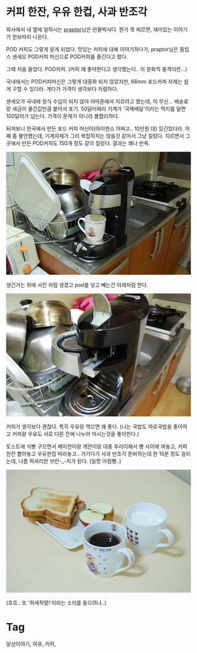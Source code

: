 커피 한잔, 우유 한컵, 사과 반조각
==========================

회사에서 내 옆에 일하시는 [praptor](http://praptor.com)님은 만물박사다.
뭔가 쿡 찌르면, 재미있는 이야기가 한보따리 나온다.

POD 커피도 그렇게 알게 되었다. 맛있는 커피에 대해 이야기하다가, praptor님은 필립스 센세오 POD커피 머신으로 POD커피를 즐긴다고 했다.

그때 처음 들었다. POD커피. (커피 꽤 좋아한다고 생각했는디.. 이 문화적 충격이란...)

국내에서는 POD커피머신은 그렇게 대중화 되지 않았지만, 66mm 포드커피 자체는 쉽게 구할 수 있더라. 게다가 가격이 생각보다 저렴하다.

센세오가 국내에 정식 수입이 되지 않아 아마존에서 지르려고 했는데, 이 무신... 배송료랑 세금이 물건값만큼 붙어서 포기. 50달러짜리 기계가 '국제배달'이라는 딱지를 달면 100달러가 넘는다. 가격이 문제가 아니라 불합리하다.

뒤져보니 한국에서 만든 포드 커피 머신이(아이젠소 어쩌고.. 10만원 대) 있긴있더라. 어째 좀 불안했는데, 기계자체가 그리 복잡하지는 않을것 같아서 그냥 질렀다. 지르면서 그곳에서 만든 POD커피도 150개 정도 같이 질렀다. 결과는 꽤나 만족.

<img src="_img/pod-1.jpg" style="width: 600px;" />


생긴거는 위에 사진 처럼 생겼고 pod를 넣고 빼는건 아래처럼 한다. 

<img src="_img/pod-2.jpg" style="width: 600px;" />


커피가 생각보다 괜찮다. 특히 우유랑 먹으면 꽤 좋다. (나는 국밥도 따로국밥을 좋아하고 커피랑 우유도 서로 다른 잔에 나누어 마시는것을 좋아한다.)

토스트에 식빵 구으면서 베이컨이랑 계란이랑 대충 후라이해서 빵 사이에 껴놓고, 커피한잔 뽑아놓고 우유한컵 따라놓고.. 거기다가 사과 반조각 준비하는데 한 15분 정도 걸리는데, 나름 럭셔리한 브런-_-치가 된다. (일명 아점빵..)

<img src="_img/coffee-milk-apple.jpg" style="width: 600px;" />

(흐흐.. 또 '허세작렬!'이라는 소리를 들으려나..)

Tag
====
일상이야기, 여유, 커피,